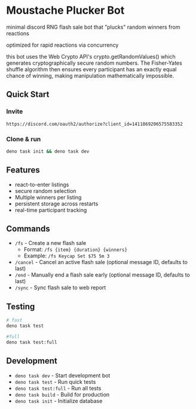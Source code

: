 # Moustache Plucker Bot

minimal discord RNG flash sale bot that "plucks" random winners from reactions

optimized for rapid reactions via concurrency

this bot uses the Web Crypto API's crypto.getRandomValues() which generates cryptographically secure random numbers. The Fisher-Yates shuffle algorithm then ensures every participant has an exactly equal chance of winning, making manipulation mathematically impossible.

## Quick Start

### Invite

```
https://discord.com/oauth2/authorize?client_id=1411869206575583352
```

### Clone & run

```bash
deno task init && deno task dev
```

## Features

- react-to-enter listings
- secure random selection
- Multiple winners per listing
- persistent storage across restarts
- real-time participant tracking

## Commands

- `/fs` - Create a new flash sale
  - Format: `/fs {item} {duration} {winners}`
  - Example: `/fs Keycap Set $75 5m 3`
- `/cancel` - Cancel an active flash sale (optional message ID, defaults to last)
- `/end` - Manually end a flash sale early (optional message ID, defaults to last)
- `/sync` - Sync flash sale to web report

## Testing

```bash
# fast
deno task test

#full
deno task test:full
```

## Development

- `deno task dev` - Start development bot
- `deno task test` - Run quick tests
- `deno task test:full` - Run all tests
- `deno task build` - Build for production
- `deno task init` - Initialize database
